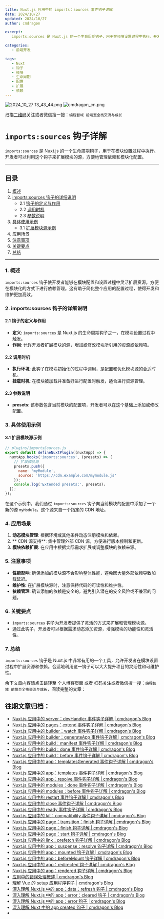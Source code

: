 ```yaml
---
title: Nuxt.js 应用中的 imports：sources 事件钩子详解
date: 2024/10/27
updated: 2024/10/27
author: cmdragon

excerpt:
   imports:sources 是 Nuxt.js 的一个生命周期钩子，用于在模块设置过程中执行。开发者可以利用这个钩子来扩展模块的源，方便地管理依赖和模块化配置。

categories:
   - 前端开发

tags:
   - Nuxt
   - 钩子
   - 模块
   - 生命周期
   - 配置
   - 扩展
   - 依赖
---
```


<img src="https://static.cmdragon.cn/blog/images/2024_10_27 13_43_44.png@blog" title="2024_10_27 13_43_44.png" alt="2024_10_27 13_43_44.png"/>

<img src="https://static.cmdragon.cn/blog/images/cmdragon_cn.png" title="cmdragon_cn.png" alt="cmdragon_cn.png"/>


扫描[二维码](https://static.cmdragon.cn/blog/images/cmdragon_cn.png)关注或者微信搜一搜：`编程智域 前端至全栈交流与成长`

# `imports:sources` 钩子详解

`imports:sources` 是 Nuxt.js 的一个生命周期钩子，用于在模块设置过程中执行。开发者可以利用这个钩子来扩展模块的源，方便地管理依赖和模块化配置。

---

## 目录

1. [概述](#1-概述)
2. [imports:sources 钩子的详细说明](#2-importssources-钩子的详细说明)
   - 2.1 [钩子的定义与作用](#21-钩子的定义与作用)
   - 2.2 [调用时机](#22-调用时机)
   - 2.3 [参数说明](#23-参数说明)
3. [具体使用示例](#3-具体使用示例)
   - 3.1 [扩展模块源示例](#31-扩展模块源示例)
4. [应用场景](#4-应用场景)
5. [注意事项](#5-注意事项)
6. [关键要点](#6-关键要点)
7. [总结](#7-总结)

---

### 1. 概述

`imports:sources` 钩子使开发者能够在模块配置和设置过程中灵活扩展资源，方便在模块化的方式下进行依赖管理。这有助于简化整个应用的配置过程，使得开发和维护更加高效。

### 2. imports:sources 钩子的详细说明

#### 2.1 钩子的定义与作用

- **定义**: `imports:sources` 是 Nuxt.js 的生命周期钩子之一，在模块设置过程中触发。
- **作用**: 允许开发者扩展模块的源，增加或修改模块所引用的资源或依赖项。

#### 2.2 调用时机

- **执行环境**: 此钩子在模块初始化的过程中调用，是配置和优化模块源的合适时机。
- **挂载时机**: 在模块被加载并准备好进行配置时触发，适合进行资源管理。

#### 2.3 参数说明

- **presets**: 该参数包含当前模块的配置项，开发者可以在这个基础上添加或修改配置。

### 3. 具体使用示例

#### 3.1 扩展模块源示例

```javascript
// plugins/importsSources.js
export default defineNuxtPlugin((nuxtApp) => {
  nuxtApp.hooks('imports:sources', (presets) => {
    // 扩展模块源
    presets.push({
      name: 'myModule',
      source: 'https://cdn.example.com/mymodule.js'
    });
    console.log('Extended presets:', presets);
  });
});
```

在这个示例中，我们通过 `imports:sources` 钩子向当前模块的配置中添加了一个新的源 `myModule`。这个源来自一个指定的 CDN 地址。

### 4. 应用场景

1. **动态模块管理**: 根据环境或其他条件动态注册模块和依赖。
2. ** CDN 源支持**: 集中管理外部 CDN 源，方便进行版本控制和更新。
3. **模块依赖扩展**: 在应用中根据实际需求扩展或调整模块的依赖来源。

### 5. 注意事项

- **性能影响**: 确保添加的模块源不会影响整体性能，避免因大量外部依赖导致加载延迟。
- **维护性**: 在扩展模块源时，注意保持代码的可读性和维护性。
- **依赖管理**: 确认添加的依赖是安全的，避免引入潜在的安全风险或不兼容的问题。

### 6. 关键要点

- `imports:sources` 钩子为开发者提供了灵活的方式来扩展和管理模块源。
- 通过此钩子，开发者可以根据需求动态添加资源，增强模块的功能性和灵活性。

### 7. 总结

`imports:sources` 钩子是 Nuxt.js 中非常有用的一个工具，允许开发者在模块设置过程中扩展资源和依赖。合适地利用这一钩子可以大大提升项目的灵活性和可维护性。

余下文章内容请点击跳转至 个人博客页面 或者 扫码关注或者微信搜一搜：`编程智域 前端至全栈交流与成长`，阅读完整的文章：

## 往期文章归档：

- [Nuxt.js 应用中的 server：devHandler 事件钩子详解 | cmdragon's Blog](https://blog.cmdragon.cn/posts/801ed4ce0612/)
- [Nuxt.js 应用中的 pages：extend 事件钩子详解 | cmdragon's Blog](https://blog.cmdragon.cn/posts/83af28e7c789/)
- [Nuxt.js 应用中的 builder：watch 事件钩子详解 | cmdragon's Blog](https://blog.cmdragon.cn/posts/fa5b7db36d2d/)
- [Nuxt.js 应用中的 builder：generateApp 事件钩子详解 | cmdragon's Blog](https://blog.cmdragon.cn/posts/adc96aee3b3c/)
- [Nuxt.js 应用中的 build：manifest 事件钩子详解 | cmdragon's Blog](https://blog.cmdragon.cn/posts/523de9001247/)
- [Nuxt.js 应用中的 build：done 事件钩子详解 | cmdragon's Blog](https://blog.cmdragon.cn/posts/41dece9c782c/)
- [Nuxt.js 应用中的 build：before 事件钩子详解 | cmdragon's Blog](https://blog.cmdragon.cn/posts/eb2bd3bbfab8/)
- [Nuxt.js 应用中的 app：templatesGenerated 事件钩子详解 | cmdragon's Blog](https://blog.cmdragon.cn/posts/b76b5d553a8b/)
- [Nuxt.js 应用中的 app：templates 事件钩子详解 | cmdragon's Blog](https://blog.cmdragon.cn/posts/ace6c53275c4/)
- [Nuxt.js 应用中的 app：resolve 事件钩子详解 | cmdragon's Blog](https://blog.cmdragon.cn/posts/9ea12f07cc2a/)
- [Nuxt.js 应用中的 modules：done 事件钩子详解 | cmdragon's Blog](https://blog.cmdragon.cn/posts/397fbad66fab/)
- [Nuxt.js 应用中的 modules：before 事件钩子详解 | cmdragon's Blog](https://blog.cmdragon.cn/posts/5b5669bca701/)
- [Nuxt.js 应用中的 restart 事件钩子详解 | cmdragon's Blog](https://blog.cmdragon.cn/posts/25888bf37a0f/)
- [Nuxt.js 应用中的 close 事件钩子详解 | cmdragon's Blog](https://blog.cmdragon.cn/posts/ec1665a791a5/)
- [Nuxt.js 应用中的 ready 事件钩子详解 | cmdragon's Blog](https://blog.cmdragon.cn/posts/37d771762c8f/)
- [Nuxt.js 应用中的 kit：compatibility 事件钩子详解 | cmdragon's Blog](https://blog.cmdragon.cn/posts/52224e8e71ec/)
- [Nuxt.js 应用中的 page：transition：finish 钩子详解 | cmdragon's Blog](https://blog.cmdragon.cn/posts/80acaed2b809/)
- [Nuxt.js 应用中的 page：finish 钩子详解 | cmdragon's Blog](https://blog.cmdragon.cn/posts/2e422732f13a/)
- [Nuxt.js 应用中的 page：start 钩子详解 | cmdragon's Blog](https://blog.cmdragon.cn/posts/9876204f1a7b/)
- [Nuxt.js 应用中的 link：prefetch 钩子详解 | cmdragon's Blog](https://blog.cmdragon.cn/posts/3821d8f8b93e/)
- [Nuxt.js 应用中的 app：suspense：resolve 钩子详解 | cmdragon's Blog](https://blog.cmdragon.cn/posts/aca9f9d7692b/)
- [Nuxt.js 应用中的 app：mounted 钩子详解 | cmdragon's Blog](https://blog.cmdragon.cn/posts/a07f12bddf8c/)
- [Nuxt.js 应用中的 app：beforeMount 钩子详解 | cmdragon's Blog](https://blog.cmdragon.cn/posts/bbdca1e3d9a5/)
- [Nuxt.js 应用中的 app：redirected 钩子详解 | cmdragon's Blog](https://blog.cmdragon.cn/posts/c83b294c7a07/)
- [Nuxt.js 应用中的 app：rendered 钩子详解 | cmdragon's Blog](https://blog.cmdragon.cn/posts/26479872ffdc/)
- [应用中的错误处理概述 | cmdragon's Blog](https://blog.cmdragon.cn/posts/5c9b317a962a/)
- [理解 Vue 的 setup 应用程序钩子 | cmdragon's Blog](https://blog.cmdragon.cn/posts/405db1302a23/)
- [深入理解 Nuxt.js 中的 app：data：refresh 钩子 | cmdragon's Blog](https://blog.cmdragon.cn/posts/6f0c4f34bc45/)
- [深入理解 Nuxt.js 中的 app：error：cleared 钩子 | cmdragon's Blog](https://blog.cmdragon.cn/posts/732d62232fb8/)
- [深入理解 Nuxt.js 中的 app：error 钩子 | cmdragon's Blog](https://blog.cmdragon.cn/posts/cb83a085e7a4/)
- [深入理解 Nuxt 中的 app created 钩子 | cmdragon's Blog](https://blog.cmdragon.cn/posts/188ad06ef45a/)
-

